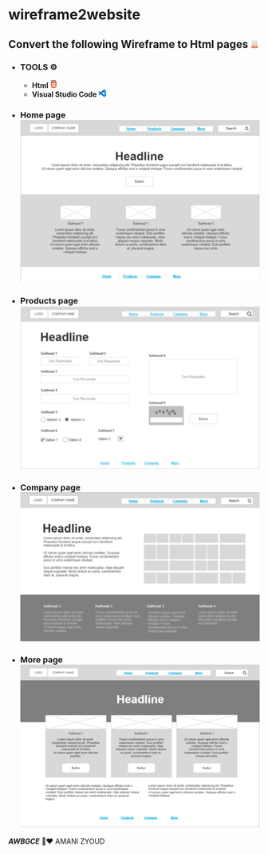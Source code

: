 # wireframe2website

## Convert the following **Wireframe** to **Html** pages ![](images/html.png)

* ### **TOOLS ⚙️**
   * **Html  ![](images/html-5.png)**
   * **Visual Studio Code ![](images/vs.png)**
   

* ### **Home page** ![home-page](images/home-page.jpg)
* ### **Products page** ![Products-page](images/products-page.jpg)
* ### **Company page** ![Company-page](images/company-page.jpg)
* ### **More page** ![More-page](images/more-page.jpg)


***AWBGCE*** 🌼❤️ AMANI ZYOUD 
